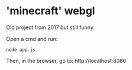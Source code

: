 # 'minecraft' webgl

Old project from 2017 but still funny.

Open a cmd and run:
```
node app.js
```

Then, in the browser, go to:
http://localhost:8080